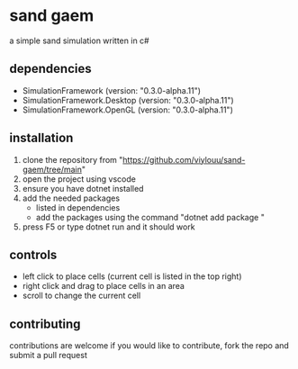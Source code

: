 # sand gaem
a simple sand simulation written in c#

## dependencies
- SimulationFramework (version: "0.3.0-alpha.11")
- SimulationFramework.Desktop (version: "0.3.0-alpha.11")
- SimulationFramework.OpenGL (version: "0.3.0-alpha.11")

## installation
1. clone the repository from "https://github.com/viylouu/sand-gaem/tree/main"
2. open the project using vscode
3. ensure you have dotnet installed
3. add the needed packages
    - listed in dependencies
    - add the packages using the command "dotnet add package <name> <version>"
4. press F5 or type dotnet run and it should work

## controls
- left click to place cells (current cell is listed in the top right)
- right click and drag to place cells in an area
- scroll to change the current cell

## contributing
contributions are welcome
if you would like to contribute, fork the repo and submit a pull request